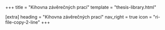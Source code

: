 +++
title = "Kihovna závěrečných prací"
template = "thesis-library.html"

[extra]
heading = "Kihovna závěrečných prací"
nav_right = true
icon = "ri-file-copy-2-line"
+++

